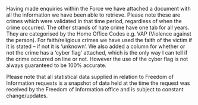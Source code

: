 Having made enquiries within the Force we have attached a document with all the information we have been able to retrieve. Please note these are crimes which were validated in that time period, regardless of when the crime occurred. The other strands of hate crime have one tab for all years. They are categorised by the Home Office Codes e.g. VAP (Violence against the person). For faith/religious crimes we have used the faith of the victim if it is stated – if not it is ‘unknown’. We also added a column for whether or not the crime has a ‘cyber flag’ attached, which is the only way I can tell if the crime occurred on line or not. However the use of the cyber flag is not always guaranteed to be 100% accurate.

Please note that all statistical data supplied in relation to Freedom of Information requests is a snapshot of data held at the time the request was received by the Freedom of Information office and is subject to constant change/updates.
